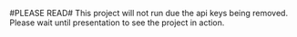 #PLEASE READ#
This project will not run due the api keys being removed. Please wait until presentation to see the project in action.

